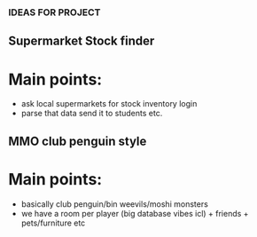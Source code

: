 ### IDEAS FOR PROJECT

## Supermarket Stock finder

# Main points:
 - ask local supermarkets for stock inventory login
 - parse that data send it to students etc.

## MMO club penguin style

# Main points:
 - basically club penguin/bin weevils/moshi monsters
 - we have a room per player (big database vibes icl) + friends + pets/furniture etc

